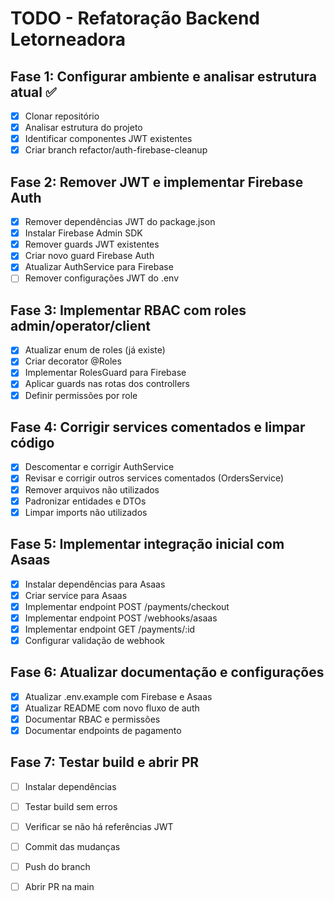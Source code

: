 # TODO - Refatoração Backend Letorneadora

## Fase 1: Configurar ambiente e analisar estrutura atual ✅
- [x] Clonar repositório
- [x] Analisar estrutura do projeto
- [x] Identificar componentes JWT existentes
- [x] Criar branch refactor/auth-firebase-cleanup

## Fase 2: Remover JWT e implementar Firebase Auth
- [x] Remover dependências JWT do package.json
- [x] Instalar Firebase Admin SDK
- [x] Remover guards JWT existentes
- [x] Criar novo guard Firebase Auth
- [x] Atualizar AuthService para Firebase
- [ ] Remover configurações JWT do .env

## Fase 3: Implementar RBAC com roles admin/operator/client
- [x] Atualizar enum de roles (já existe)
- [x] Criar decorator @Roles
- [x] Implementar RolesGuard para Firebase
- [x] Aplicar guards nas rotas dos controllers
- [x] Definir permissões por role

## Fase 4: Corrigir services comentados e limpar código
- [x] Descomentar e corrigir AuthService
- [x] Revisar e corrigir outros services comentados (OrdersService)
- [x] Remover arquivos não utilizados
- [x] Padronizar entidades e DTOs
- [x] Limpar imports não utilizados

## Fase 5: Implementar integração inicial com Asaas
- [x] Instalar dependências para Asaas
- [x] Criar service para Asaas
- [x] Implementar endpoint POST /payments/checkout
- [x] Implementar endpoint POST /webhooks/asaas
- [x] Implementar endpoint GET /payments/:id
- [x] Configurar validação de webhook

## Fase 6: Atualizar documentação e configurações
- [x] Atualizar .env.example com Firebase e Asaas
- [x] Atualizar README com novo fluxo de auth
- [x] Documentar RBAC e permissões
- [x] Documentar endpoints de pagamento

## Fase 7: Testar build e abrir PR
- [ ] Instalar dependências
- [ ] Testar build sem erros
- [ ] Verificar se não há referências JWT
- [ ] Commit das mudanças
- [ ] Push do branch
- [ ] Abrir PR na main

